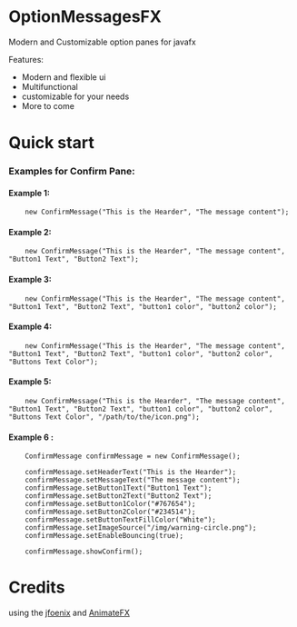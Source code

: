 # OptionMessagesFX
Modern and Customizable option panes for javafx

Features:

  * Modern and flexible ui
  * Multifunctional
  * customizable for your needs
  * More to come
  
# Quick start

### Examples for Confirm Pane:

  #### Example 1:
```
    new ConfirmMessage("This is the Hearder", "The message content");
```
  #### Example 2:
```
    new ConfirmMessage("This is the Hearder", "The message content", "Button1 Text", "Button2 Text");
```
  #### Example 3:
```
    new ConfirmMessage("This is the Hearder", "The message content", "Button1 Text", "Button2 Text", "button1 color", "button2 color");
```
  #### Example 4:
```
    new ConfirmMessage("This is the Hearder", "The message content", "Button1 Text", "Button2 Text", "button1 color", "button2 color", "Buttons Text Color");
```
  #### Example 5:
```
    new ConfirmMessage("This is the Hearder", "The message content", "Button1 Text", "Button2 Text", "button1 color", "button2 color", "Buttons Text Color", "/path/to/the/icon.png");
```
  #### Example 6 :
```
    ConfirmMessage confirmMessage = new ConfirmMessage();
				
    confirmMessage.setHeaderText("This is the Hearder");
    confirmMessage.setMessageText("The message content");
    confirmMessage.setButton1Text("Button1 Text");
    confirmMessage.setButton2Text("Button2 Text");
    confirmMessage.setButton1Color("#767654");
    confirmMessage.setButton2Color("#234514"); 
    confirmMessage.setButtonTextFillColor("White");
    confirmMessage.setImageSource("/img/warning-circle.png");
    confirmMessage.setEnableBouncing(true);
				
    confirmMessage.showConfirm();
```

# Credits
using the [jfoenix](https://github.com/jfoenixadmin/JFoenix) and [AnimateFX](https://github.com/Typhon0/AnimateFX)

